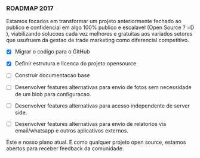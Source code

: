 ### ROADMAP 2017

Estamos focados em transformar um projeto anteriormente fechado ao publico e confidencial em algo 100% publico e escalavel (Open Source ? =D ), viabilizando solucoes cada vez melhores e gratuitas aos variados setores que usufruem da gestao de trade marketing como diferencial competitivo.

* [x] Migrar o codigo para o GitHub
* [x] Definir estrutura e licenca do projeto opensource
* [ ] Construir documentacao base
* [ ] Desenvolver features alternativas para envio de fotos sem necessidade de um blob para configuracao.
* [ ] Desenvolver features alternativas para acesso independente de server side.
* [ ] Desenvolver features alternativas para envio de relatorios via email/whatsapp e outros aplicativos externos.


Este e nosso plano atual. E como qualquer projeto open source, estamos abertos para receber feedback da comunidade.
